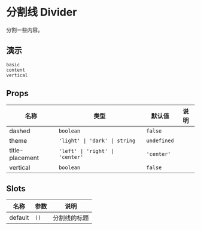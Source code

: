 # 分割线 Divider
分割一些内容。
## 演示
```demo
basic
content
vertical
```
## Props
|名称|类型|默认值|说明|
|-|-|-|-|
|dashed|`boolean`|`false`||
|theme|`'light' \| 'dark' \| string`|`undefined`||
|title-placement|`'left' \| 'right' \| 'center'`|`'center'`||
|vertical|`boolean`|`false`||

## Slots
|名称|参数|说明|
|-|-|-|
|default|`()`|分割线的标题|
